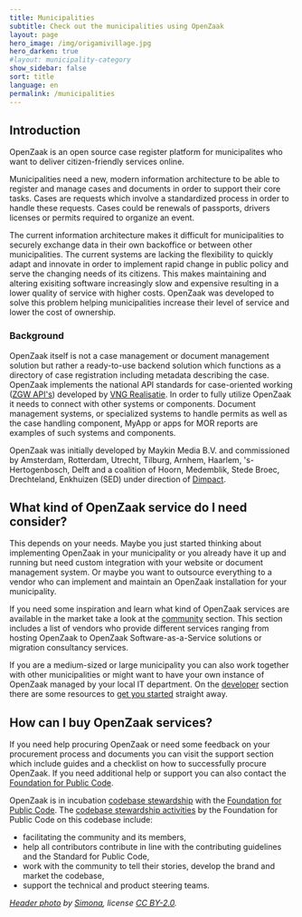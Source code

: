```yaml
---
title: Municipalities
subtitle: Check out the municipalities using OpenZaak
layout: page
hero_image: /img/origamivillage.jpg
hero_darken: true
#layout: municipality-category
show_sidebar: false
sort: title
language: en
permalink: /municipalities
---
```


## Introduction

OpenZaak is an open source case register platform for municipalites who want to deliver citizen-friendly services online.

Municipalities need a new, modern information architecture to be able to register and manage cases and documents in order to support their core tasks. Cases are requests which involve a standardized process in order to handle these requests. Cases could be renewals of passports, drivers licenses or permits required to organize an event.

The current information architecture makes it difficult for municipalities to securely exchange data in their own backoffice or between other municipalities. The current systems are lacking the flexibility to quickly adapt and innovate in order to implement rapid change in public policy and serve the changing needs of its citizens. This makes maintaining and altering exisiting software increasingly slow and expensive resulting in a lower quality of service with higher costs. OpenZaak was developed to solve this problem helping municipalities increase their level of service and lower the cost of ownership.

### Background

OpenZaak itself is not a case management or document management solution but rather a ready-to-use backend solution which functions as a directory of case registration including metadata describing the case. OpenZaak implements the national API standards for case-oriented working ([ZGW API's](https://www.vngrealisatie.nl/producten/api-standaarden-zaakgericht-werken)) developed by [VNG Realisatie](https://www.vngrealisatie.nl/). In order to fully utilize OpenZaak it needs to connect with other systems or components. Document management systems, or specialized systems to handle permits as well as the case handling component, MyApp or apps for MOR reports are examples of such systems and components.

OpenZaak was initially developed by Maykin Media B.V. and commissioned by Amsterdam, Rotterdam, Utrecht, Tilburg, Arnhem, Haarlem, 's-Hertogenbosch, Delft and a coalition of Hoorn, Medemblik, Stede Broec, Drechteland, Enkhuizen (SED) under direction of [Dimpact](https://www.dimpact.nl/).

## What kind of OpenZaak service do I need consider?

This depends on your needs. Maybe you just started thinking about implementing OpenZaak in your municipality or you already have it up and running but need custom integration with your website or document management system. Or maybe you want to outsource everything to a vendor who can implement and maintain an OpenZaak installation for your municipality.

If you need some inspiration and learn what kind of OpenZaak services are available in the market take a look at the
[community](/community) section. This section includes a list of vendors who provide different services ranging from hosting OpenZaak to OpenZaak Software-as-a-Service solutions or migration consultancy services.

If you are a medium-sized or large municipality you can also work together with other municipalities or might want to have your own instance of OpenZaak managed by your local IT department. On the [developer](/developers) section there are some resources to [get you started](https://open-zaak.readthedocs.io/en/latest/installation/index.html#installation-index) straight away.

## How can I buy OpenZaak services?

If you need help procuring OpenZaak or need some feedback on your procurement process and documents you can visit the support section which include guides and a checklist on how to successfully procure OpenZaak. If you need additional help or support you can also contact the [Foundation for Public Code](https://publiccode.net).

OpenZaak is in incubation [codebase stewardship](https://publiccode.net/codebase-stewardship/) with the [Foundation for Public Code](https://publiccode.net/).
The [codebase stewardship activities](https://about.publiccode.net/activities/codebase-stewardship/activities.html) by the Foundation for Public Code on this codebase include:

* facilitating the community and its members,
* help all contributors contribute in line with the contributing guidelines and the Standard for Public Code,
* work with the community to tell their stories, develop the brand and market the codebase,
* support the technical and product steering teams.

*[Header photo](https://www.flickr.com/photos/mammaoca2008/7242218154) by [Simona](https://www.flickr.com/photos/mammaoca2008/), license [CC BY-2.0](https://creativecommons.org/licenses/by/2.0/).*
